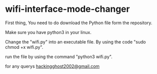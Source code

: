 # wifi-interface-mode-changer

First thing, You need to do download the Python file form the repository.

Make sure you have python3 in your linux.

Change the "wifi.py" into an executable file. By using the code "sudo chmod +x wifi.py".

run the file by using the command "python3 wifi.py".

for any querys hackingghost2002@gmail.com
